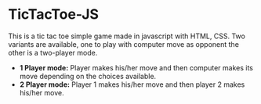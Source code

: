 # TicTacToe-JS
This is a tic tac toe simple game made in javascript with HTML, CSS. Two variants are available, one to play with computer move as opponent the other is a two-player mode. 

- **1 Player mode:** Player makes his/her move and then computer makes its move depending on the choices available.
- **2 Player mode:** Player 1 makes his/her move and then player 2 makes his/her move. 

